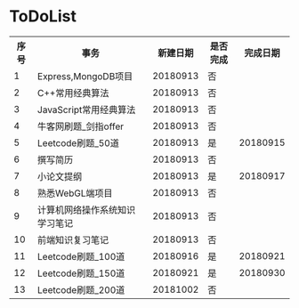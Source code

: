 # ToDoList

<table>
<tr>
<th>序号</th>
<th>事务</th>
<th>新建日期</th>
<th>是否完成</th>
<th>完成日期</th>
</tr>
<tr>
<td>1</td>
<td>Express,MongoDB项目</td>
<td>20180913</td>
<td>否</td>
</tr>
<tr>
<td>2</td>
<td>C++常用经典算法</td>
<td>20180913</td>
<td>否</td>
</tr>
<tr>
<td>3</td>
<td>JavaScript常用经典算法</td>
<td>20180913</td>
<td>否</td>
</tr>
<tr>
<td>4</td>
<td>牛客网刷题_剑指offer</td>
<td>20180913</td>
<td>否</td>
</tr>
<tr>
<td>5</td>
<td>Leetcode刷题_50道</td>
<td>20180913</td>
<td>是</td>
<td>20180915</td>
</tr>
<tr>
<td>6</td>
<td>撰写简历</td>
<td>20180913</td>
<td>否</td>
</tr>
<tr>
<td>7</td>
<td>小论文提纲</td>
<td>20180913</td>
<td>是</td>
<td>20180917</td>
</tr>
<tr>
<td>8</td>
<td>熟悉WebGL端项目</td>
<td>20180913</td>
<td>否</td>
</tr>
<tr>
<td>9</td>
<td>计算机网络操作系统知识学习笔记</td>
<td>20180913</td>
<td>否</td>
</tr>
<tr>
<td>10</td>
<td>前端知识复习笔记</td>
<td>20180913</td>
<td>否</td>
</tr>
<tr>
<td>11</td>
<td>Leetcode刷题_100道</td>
<td>20180916</td>
<td>是</td>
<td>20180921</td>
</tr>
<tr>
<td>12</td>
<td>Leetcode刷题_150道</td>
<td>20180921</td>
<td>是</td>
<td>20180930</td>
</tr>
<tr>
<td>13</td>
<td>Leetcode刷题_200道</td>
<td>20181002</td>
<td>否</td>
</tr>
</table>